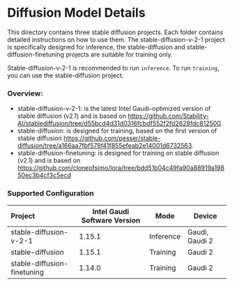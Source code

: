 # Diffusion Model Details

This directory contains three stable diffusion projects. Each folder contains detailed instructions on how to use them. The stable-diffusion-v-2-1 project is specifically designed for inference, the stable-diffusion and stable-diffusion-finetuning projects are suitable for training only. 

Stable-diffusion-v-2-1 is recommended to run `inference`. To run `training`, you can use the stable-diffusion project.

### Overview:

* stable-diffusion-v-2-1: is the latest Intel Gaudi-optimized version of stable diffusion (v2.1) and is based on https://github.com/Stability-AI/stablediffusion/tree/d55bcd4d31d0316fcbdf552f2fd2628fdc812500.
* stable-diffusion: is designed for training, based on the first version of stable diffusion https://github.com/pesser/stable-diffusion/tree/a166aa7fbf578f41f855efeab2e14001d6732563.
* stable-diffusion-finetuning: is designed for training on stable diffusion (v2.1) and is based on https://github.com/cloneofsimo/lora/tree/bdd51b04c49fa90a88919a19850ec3b4cf3c5ecd

### Supported Configuration
| Project  | Intel Gaudi Software Version | Mode | Device |
|:---------|-------------------|-------|-------|
| stable-diffusion-v-2-1  | 1.15.1             | Inference | Gaudi, Gaudi 2 |
| stable-diffusion        | 1.15.1             | Training  | Gaudi 2 |
| stable-diffusion-finetuning | 1.14.0        | Training  | Gaudi 2 |
